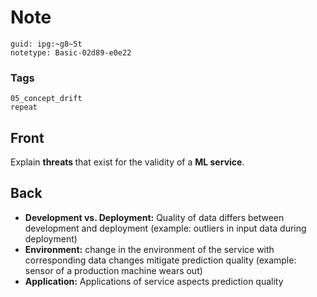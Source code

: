 # Note
```
guid: ipg:~g8~5t
notetype: Basic-02d89-e0e22
```

### Tags
```
05_concept_drift
repeat
```

## Front
Explain <b>threats </b>that exist for the validity of a <b>ML service</b>.

## Back
<ul><li><b>Development vs. Deployment:</b> Quality of data differs between development and deployment (example: outliers in input data during deployment)</li><li><b>Environment:</b> change in the environment of the service with corresponding data changes mitigate prediction quality (example: sensor of a production machine wears out)</li><li><b>Application:</b> Applications of service aspects prediction quality</li></ul>
